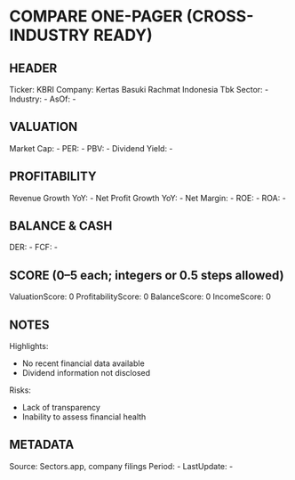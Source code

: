 # COMPARE ONE-PAGER (CROSS-INDUSTRY READY)

## HEADER
Ticker: KBRI
Company: Kertas Basuki Rachmat Indonesia Tbk
Sector: -
Industry: -
AsOf: -

## VALUATION
Market Cap: -
PER: -
PBV: -
Dividend Yield: -

## PROFITABILITY
Revenue Growth YoY: -
Net Profit Growth YoY: -
Net Margin: -
ROE: -
ROA: -

## BALANCE & CASH
DER: -
FCF: -

## SCORE (0–5 each; integers or 0.5 steps allowed)
ValuationScore: 0
ProfitabilityScore: 0
BalanceScore: 0
IncomeScore: 0

## NOTES
Highlights:
- No recent financial data available
- Dividend information not disclosed

Risks:
- Lack of transparency
- Inability to assess financial health

## METADATA
Source: Sectors.app, company filings
Period: -
LastUpdate: -